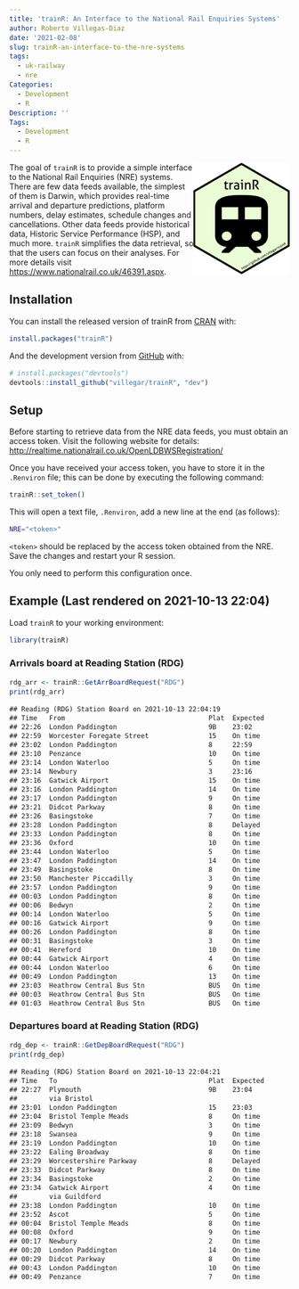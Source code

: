```yaml
---
title: 'trainR: An Interface to the National Rail Enquiries Systems'
author: Roberto Villegas-Diaz
date: '2021-02-08'
slug: trainR-an-interface-to-the-nre-systems
tags:
  - uk-railway
  - nre
Categories:
  - Development
  - R
Description: ''
Tags:
  - Development
  - R
---
```


<img src="https://raw.githubusercontent.com/villegar/trainR/main/inst/images/logo.png" alt="logo" align="right" height=200px/>

The goal of `trainR` is to provide a simple interface to the 
National Rail Enquiries (NRE) systems. There are few data feeds 
available, the simplest of them is Darwin, which provides real-time 
arrival and departure predictions, platform numbers, delay estimates, 
schedule changes and cancellations. Other data feeds provide historical 
data, Historic Service Performance (HSP), and much more. `trainR` 
simplifies the data retrieval, so that the users can focus on their 
analyses. For more details visit 
https://www.nationalrail.co.uk/46391.aspx.

## Installation

You can install the released version of trainR from [CRAN](https://CRAN.R-project.org) with:

``` r
install.packages("trainR")
```

And the development version from [GitHub](https://github.com/) with:

``` r
# install.packages("devtools")
devtools::install_github("villegar/trainR", "dev")
```

## Setup
Before starting to retrieve data from the NRE data feeds, you must obtain an access token. 
Visit the following website for details: http://realtime.nationalrail.co.uk/OpenLDBWSRegistration/

Once you have received your access token, you have to store it in the `.Renviron` file; this can be 
done by executing the following command:


```r
trainR::set_token()
```

This will open a text file, `.Renviron`, add a new line at the end (as follows):

```bash
NRE="<token>"
```

`<token>` should be replaced by the access token obtained from the NRE. Save the changes and restart 
your R session.

You only need to perform this configuration once.

## Example (Last rendered on 2021-10-13 22:04)

Load `trainR` to your working environment:

```r
library(trainR)
```

### Arrivals board at Reading Station (RDG)


```r
rdg_arr <- trainR::GetArrBoardRequest("RDG")
print(rdg_arr)
```

```
## Reading (RDG) Station Board on 2021-10-13 22:04:19
## Time   From                                    Plat  Expected
## 22:26  London Paddington                       9B    23:02
## 22:59  Worcester Foregate Street               15    On time
## 23:02  London Paddington                       8     22:59
## 23:10  Penzance                                10    On time
## 23:14  London Waterloo                         5     On time
## 23:14  Newbury                                 3     23:16
## 23:16  Gatwick Airport                         15    On time
## 23:16  London Paddington                       14    On time
## 23:17  London Paddington                       9     On time
## 23:21  Didcot Parkway                          8     On time
## 23:26  Basingstoke                             7     On time
## 23:28  London Paddington                       8     Delayed
## 23:33  London Paddington                       8     On time
## 23:36  Oxford                                  10    On time
## 23:44  London Waterloo                         5     On time
## 23:47  London Paddington                       14    On time
## 23:49  Basingstoke                             8     On time
## 23:50  Manchester Piccadilly                   3     On time
## 23:57  London Paddington                       9     On time
## 00:03  London Paddington                       8     On time
## 00:06  Bedwyn                                  2     On time
## 00:14  London Waterloo                         5     On time
## 00:16  Gatwick Airport                         9     On time
## 00:26  London Paddington                       8     On time
## 00:31  Basingstoke                             3     On time
## 00:41  Hereford                                10    On time
## 00:44  Gatwick Airport                         4     On time
## 00:44  London Waterloo                         6     On time
## 00:49  London Paddington                       13    On time
## 23:03  Heathrow Central Bus Stn                BUS   On time
## 00:03  Heathrow Central Bus Stn                BUS   On time
## 01:03  Heathrow Central Bus Stn                BUS   On time
```

### Departures board at Reading Station (RDG)


```r
rdg_dep <- trainR::GetDepBoardRequest("RDG")
print(rdg_dep)
```

```
## Reading (RDG) Station Board on 2021-10-13 22:04:21
## Time   To                                      Plat  Expected
## 22:27  Plymouth                                9B    23:04
##        via Bristol                             
## 23:01  London Paddington                       15    23:03
## 23:04  Bristol Temple Meads                    8     On time
## 23:09  Bedwyn                                  3     On time
## 23:18  Swansea                                 9     On time
## 23:19  London Paddington                       10    On time
## 23:22  Ealing Broadway                         8     On time
## 23:29  Worcestershire Parkway                  8     Delayed
## 23:33  Didcot Parkway                          8     On time
## 23:34  Basingstoke                             2     On time
## 23:34  Gatwick Airport                         4     On time
##        via Guildford                           
## 23:38  London Paddington                       10    On time
## 23:52  Ascot                                   5     On time
## 00:04  Bristol Temple Meads                    8     On time
## 00:08  Oxford                                  9     On time
## 00:17  Newbury                                 2     On time
## 00:20  London Paddington                       14    On time
## 00:29  Didcot Parkway                          8     On time
## 00:43  London Paddington                       10    On time
## 00:49  Penzance                                7     On time
```
